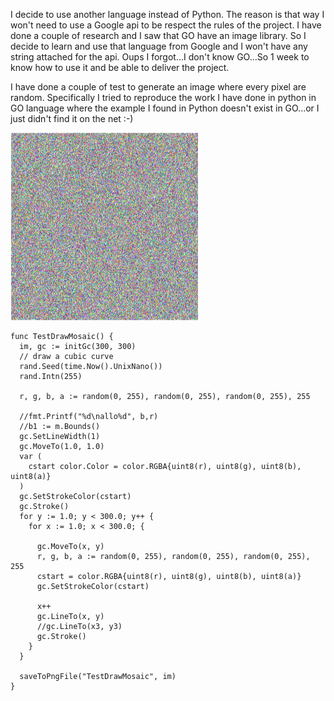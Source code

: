 I decide to use another language instead of Python. The reason is that way I won't need to
use a Google api to be respect the rules of the project. I have done a couple of research and 
I saw that GO have an image library. So I decide to learn and use that language from Google
and I  won't have any string attached for the api. Oups I forgot...I don't know GO...So 1 week to know how to use it
and be able to deliver the project.


I have done a couple of test to generate an image where every pixel are random. 
Specifically I tried to reproduce the work I have done in python in GO language where
the example I found in Python doesn't exist in GO...or I just didn't find it on the net :-) 


![Example Image](../project_images/go.png?raw=true "Random pixel")

    func TestDrawMosaic() {
      im, gc := initGc(300, 300)
      // draw a cubic curve
      rand.Seed(time.Now().UnixNano())
      rand.Intn(255)
    
      r, g, b, a := random(0, 255), random(0, 255), random(0, 255), 255
    
      //fmt.Printf("%d\nallo%d", b,r)
      //b1 := m.Bounds()
      gc.SetLineWidth(1)
      gc.MoveTo(1.0, 1.0)
      var (
        cstart color.Color = color.RGBA{uint8(r), uint8(g), uint8(b), uint8(a)}
      )
      gc.SetStrokeColor(cstart)
      gc.Stroke()
      for y := 1.0; y < 300.0; y++ {
        for x := 1.0; x < 300.0; {
    
          gc.MoveTo(x, y)
          r, g, b, a := random(0, 255), random(0, 255), random(0, 255), 255
          cstart = color.RGBA{uint8(r), uint8(g), uint8(b), uint8(a)}
          gc.SetStrokeColor(cstart)

          x++
          gc.LineTo(x, y)
          //gc.LineTo(x3, y3)
          gc.Stroke()
        }
      }
    
      saveToPngFile("TestDrawMosaic", im)
    }

